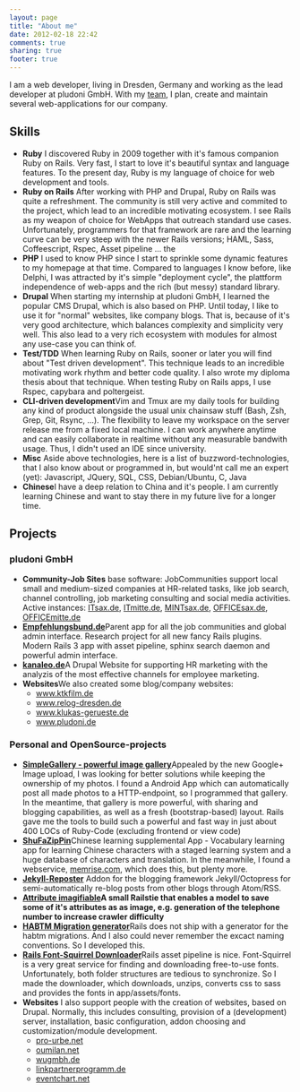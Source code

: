 ```yaml
---
layout: page
title: "About me"
date: 2012-02-18 22:42
comments: true
sharing: true
footer: true
---
```


I am a web developer, living in Dresden, Germany and working as the lead developer at pludoni GmbH. With my [team][], I plan, create and maintain several web-applications for our company.

[team]: http://www.pludoni.de/team

## Skills

<ul class='skills'>
<li> <strong>Ruby</strong> I discovered Ruby in 2009 together with it's famous companion Ruby on Rails. Very fast, I start to love it's beautiful syntax and language features. To the present day, Ruby is my language of choice for web development and tools.
</li>
<li> <strong>Ruby on Rails</strong> After working with PHP and Drupal, Ruby on Rails was quite a refreshment. The community is still very active and commited to the project, which lead to an incredible motivating ecosystem. I see Rails as my weapon of choice for WebApps that outreach standard use cases. Unfortunately, programmers for that framework are rare and the learning curve can be very steep with the newer Rails versions; HAML, Sass, Coffeescript, Rspec, Asset pipeline ... the
</li>
<li> <strong>PHP</strong> I used to know PHP since I start to sprinkle some dynamic features to my homepage at that time. Compared to languages I know before, like Delphi, I was attracted by it's simple "deployment cycle", the plattform independence of web-apps and the rich (but messy) standard library.
</li>
<li> <strong>Drupal</strong> When starting my internship at pludoni GmbH, I learned the popular CMS Drupal, which is also based on PHP. Until today, I like to use it for "normal" websites, like company blogs. That is,  because of it's very good architecture, which balances complexity and simplicity very well. This also lead to a very rich ecosystem with modules for almost any use-case you can think of.
</li>
<li>
<strong>Test/TDD</strong> When learning Ruby on Rails, sooner or later you will find about "Test driven development". This technique leads to an incredible motivating work rhythm and better code quality. I also wrote my diploma thesis about that technique. When testing Ruby on Rails apps, I use Rspec, capybara and poltergeist.
</li>
<li>
<strong>CLI-driven development</strong>Vim and Tmux are my daily tools for building any kind of product alongside the usual unix chainsaw stuff (Bash, Zsh, Grep, Git, Rsync, ...).
The flexibility to leave my workspace on the server release me from a fixed local machine. I can work anywhere anytime and can easily collaborate in realtime without any measurable bandwith usage. Thus, I didn't used an IDE since university.
</li>
<li>
<strong>Misc</strong> Aside above technologies, here is a list of buzzword-technologies, that I also know about or programmed in, but would'nt call me an expert (yet): Javascript, JQuery, SQL, CSS, Debian/Ubuntu,  C, Java
</li>
<li><strong>Chinese</strong>I have a deep relation to China and it's people. I am currently learning Chinese and want to stay there in my future live for a longer time.</li>
</ul>

## Projects

### pludoni GmbH

<ul class='skills'>
<li> <strong>Community-Job Sites</strong> base software: JobCommunities support local small and medium-sized companies at HR-related tasks, like job search, channel controlling, job marketing consulting and social media activities.<br/>Active instances: <a href='http://www.itsax.de/'>ITsax.de</a>, <a href='http://www.itmitte.de/'>ITmitte.de</a>,
   <a href='http://www.mintsax.de.de/'>MINTsax.de</a>, <a href='http://www.officesax.de/'>OFFICEsax.de</a>, <a href='http://www.officemitte.de/'>OFFICEmitte.de</a>
</li>
<li> <strong><a href='http://www.empfehlungsbund.de'>Empfehlungsbund.de</a></strong>Parent app for all the job communities and global admin interface. Research project for all new fancy Rails plugins. Modern Rails 3 app with asset pipeline, sphinx search daemon and powerful admin interface.</li>
<li> <strong><a href='http://www.kanaleo.de'>kanaleo.de</a></strong>A Drupal Website for supporting HR marketing with the analyzis of the most effective channels for employee marketing.</strong>
</li>
<li><strong>Websites</strong>We also created some blog/company websites:
<ul>
  <li> <a href='http://www.ktkfilm.de/'>www.ktkfilm.de</a> </li>
  <li> <a href='http://www.relog-dresden.de/'>www.relog-dresden.de</a> </li>
  <li> <a href='http://www.klukas-gerueste.de/'>www.klukas-gerueste.de</a> </li>
  <li> <a href='http://www.pludoni.de/'>www.pludoni.de</a> </li>
</ul>
</li>
</ul>


### Personal and OpenSource-projects

<ul class='skills'>
<li><strong><a href='http://pics.stefanwienert.de'>SimpleGallery - powerful image gallery</a></strong>Appealed by the new Google+ Image upload, I was looking for better solutions while keeping the ownership of my photos. I found a Android App which can automatically post all made photos to a HTTP-endpoint, so I programmed that gallery. In the meantime, that gallery is more powerful, with sharing and blogging capabilities, as well as a fresh (bootstrap-based) layout. Rails gave me the tools to build such a powerful and fast way in just about 400 LOCs of Ruby-Code (excluding frontend or view code)</li>
<li><strong><a href='http://shufa.stefanwienert.net'>ShuFaZipPin</a></strong>Chinese learning supplemental App - Vocabulary learning app for learning Chinese characters  with a staged learning system and a huge database of characters and translation. In the meanwhile, I found a webservice, <a href='http://www.memrise.com'>memrise.com</a>, which does this, but plenty more.
</li>
<li><strong><a href='https://github.com/zealot128/jekyll-reposter'>Jekyll-Reposter</a></strong>
Addon for the blogging framework Jekyll/Octopress for semi-automatically re-blog posts from other blogs through Atom/RSS.
</li>
<li><strong><a href='https://github.com/zealot128/attribute_imagifiable.git'>Attribute imagifiable</a>A small Railstie that enables a model to save some of it's attributes as as image, e.g. generation of the telephone number to increase crawler difficulty</strong></li>
<li><strong><a href='https://github.com/zealot128/ruby-habtm-generator'>HABTM Migration generator</a></strong>Rails does not ship with a generator for the habtm migrations. And I also could never remember the excact naming conventions. So I developed this.</li>

<li><strong><a href='https://github.com/zealot128/fontsquirrel-download'>Rails Font-Squirrel Downloader</a></strong>Rails asset pipeline is nice. Font-Squirrel is a very great service for finding and downloading free-to-use fonts. Unfortunately, both folder structures are tedious to synchronize. So I made the downloader, which downloads, unzips, converts css to sass and provides the fonts in app/assets/fonts.</li>
<li><strong>Websites</strong>
I also support people with the creation of websites, based on Drupal. Normally, this includes consulting, provision of a (development) server, installation, basic configuration, addon choosing and customization/module development.

<ul>
 <li><a href='http://www.pro-urbe.de/'>pro-urbe.net</a></li>
 <li><a href='http://www.oumilan.net/'>oumilan.net</a></li>
 <li><a href='http://www.wugmbh.de/'>wugmbh.de</a></li>
 <li><a href='http://www.linkpartnerprogramm.de/'>linkpartnerprogramm.de</a></li>
 <li><a href='http://www.eventchart.net'>eventchart.net</a></li>
 </ul>
</li>
</ul>




